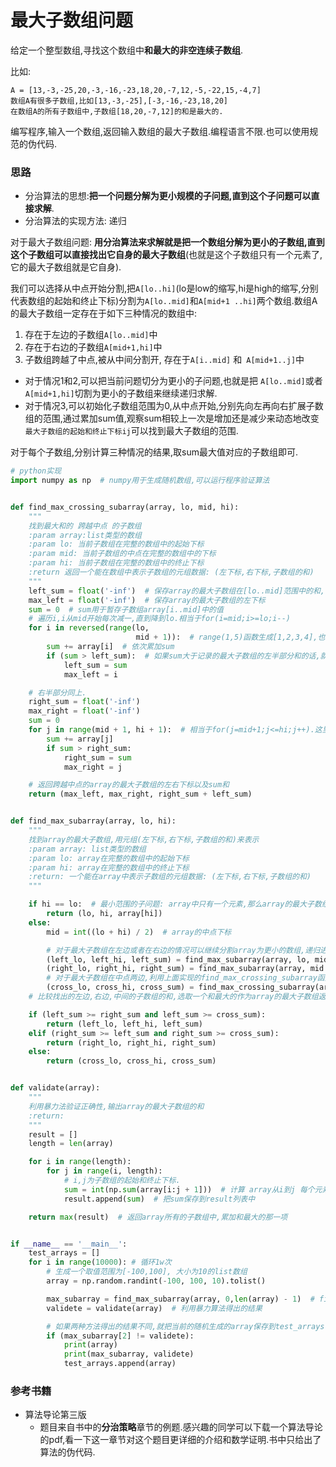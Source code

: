 # 最大子数组问题

给定一个整型数组,寻找这个数组中**和最大的非空连续子数组**.

比如: 

```
A = [13,-3,-25,20,-3,-16,-23,18,20,-7,12,-5,-22,15,-4,7]
数组A有很多子数组,比如[13,-3,-25],[-3,-16,-23,18,20]
在数组A的所有子数组中,子数组[18,20,-7,12]的和是最大的.
```

编写程序,输入一个数组,返回输入数组的最大子数组.编程语言不限.也可以使用规范的伪代码.

### 思路

* 分治算法的思想:**把一个问题分解为更小规模的子问题,直到这个子问题可以直接求解**.
* 分治算法的实现方法: 递归

对于最大子数组问题:  **用分治算法来求解就是把一个数组分解为更小的子数组,直到这个子数组可以直接找出它自身的最大子数组**(也就是这个子数组只有一个元素了,它的最大子数组就是它自身). 

我们可以选择从中点开始分割,把`A[lo..hi]`(lo是low的缩写,hi是high的缩写,分别代表数组的起始和终止下标)分割为`A[lo..mid]`和`A[mid+1 ..hi]`两个数组.数组A的最大子数组一定存在于如下三种情况的数组中: 

1. 存在于左边的子数组`A[lo..mid]`中
2. 存在于右边的子数组`A[mid+1,hi]`中
3. 子数组跨越了中点,被从中间分割开, 存在于`A[i..mid]` 和` A[mid+1..j]`中

* 对于情况1和2,可以把当前问题切分为更小的子问题,也就是把 `A[lo..mid]`或者`A[mid+1,hi]`切割为更小的子数组来继续递归求解.
* 对于情况3,可以初始化子数组范围为0,从中点开始,分别先向左再向右扩展子数组的范围,通过累加sum值,观察sum相较上一次是增加还是减少来动态地改变`最大子数组的起始和终止下标ij`可以找到最大子数组的范围.

对于每个子数组,分别计算三种情况的结果,取sum最大值对应的子数组即可.

```python
# python实现
import numpy as np  # numpy用于生成随机数组,可以运行程序验证算法


def find_max_crossing_subarray(array, lo, mid, hi):
    """
    找到最大和的 跨越中点 的子数组
    :param array:list类型的数组
    :param lo: 当前子数组在完整的数组中的起始下标
    :param mid: 当前子数组的中点在完整的数组中的下标
    :param hi: 当前子数组在完整的数组中的终止下标
    :return 返回一个能在数组中表示子数组的元组数据: (左下标,右下标,子数组的和)
    """
    left_sum = float('-inf')  # 保存array的最大子数组在[lo..mid]范围中的和,(也就是array的最大子数组左半部分的和),初始化为负无穷
    max_left = float('-inf')  # 保存array的最大子数组的左下标
    sum = 0  # sum用于暂存子数组array[i..mid]中的值
    # 遍历i,i从mid开始每次减一,直到降到lo.相当于for(i=mid;i>=lo;i--)
    for i in reversed(range(lo,
                            mid + 1)):  # range(1,5)函数生成[1,2,3,4],也就是[1,5),范围含前不含后,所以range(lo,mid+1)的范围是[lo,mid].reversed是反转range顺序
        sum += array[i]  # 依次累加sum
        if (sum > left_sum):  # 如果sum大于记录的最大子数组的左半部分和的话,就更新left_sum的值和最大子数组左下标max_left
            left_sum = sum
            max_left = i

    # 右半部分同上.
    right_sum = float('-inf')
    max_right = float('-inf')
    sum = 0
    for j in range(mid + 1, hi + 1):  # 相当于for(j=mid+1;j<=hi;j++).这里的range范围是[mid+1,hi]
        sum += array[j]
        if sum > right_sum:
            right_sum = sum
            max_right = j

    # 返回跨越中点的array的最大子数组的左右下标以及sum和
    return (max_left, max_right, right_sum + left_sum)


def find_max_subarray(array, lo, hi):
    """
    找到array的最大子数组,用元组(左下标,右下标,子数组的和)来表示
    :param array: list类型的数组
    :param lo: array在完整的数组中的起始下标
    :param hi: array在完整的数组中的终止下标
    :return: 一个能在array中表示子数组的元组数据: (左下标,右下标,子数组的和)
    """

    if hi == lo:  # 最小范围的子问题: array中只有一个元素,那么array的最大子数组就是它自身
        return (lo, hi, array[hi])
    else:
        mid = int((lo + hi) / 2)  # array的中点下标

        # 对于最大子数组在左边或者在右边的情况可以继续分割array为更小的数组,递归进行
        (left_lo, left_hi, left_sum) = find_max_subarray(array, lo, mid)
        (right_lo, right_hi, right_sum) = find_max_subarray(array, mid + 1, hi)
        # 对于最大子数组在中点两边,利用上面实现的find_max_crossing_subarray函数来查找
        (cross_lo, cross_hi, cross_sum) = find_max_crossing_subarray(array, lo, mid, hi)
    # 比较找出的左边,右边,中间的子数组的和,选取一个和最大的作为array的最大子数组返回.

    if (left_sum >= right_sum and left_sum >= cross_sum):
        return (left_lo, left_hi, left_sum)
    elif (right_sum >= left_sum and right_sum >= cross_sum):
        return (right_lo, right_hi, right_sum)
    else:
        return (cross_lo, cross_hi, cross_sum)


def validate(array):
    """
    利用暴力法验证正确性,输出array的最大子数组的和
    :return:
    """
    result = []
    length = len(array)

    for i in range(length):
        for j in range(i, length):
            # i,j为子数组的起始和终止下标.
            sum = int(np.sum(array[i:j + 1]))  # 计算 array从i到j 每个元素的累加和,也就是子数组每一个元素的累加和
            result.append(sum)  # 把sum保存到result列表中

    return max(result)  # 返回array所有的子数组中,累加和最大的那一项


if __name__ == '__main__':
    test_arrays = []
    for i in range(10000): # 循环1w次
        # 生成一个取值范围为[-100,100], 大小为10的list数组
        array = np.random.randint(-100, 100, 10).tolist()

        max_subarray = find_max_subarray(array, 0,len(array) - 1)  # find_max_subarray第一次执行,传入整个array的起始和终止下标:(0,len(array) - 1)
        validete = validate(array)  # 利用暴力算法得出的结果

        # 如果两种方法得出的结果不同,就把当前的随机生成的array保存到test_arrays中,便于调试
        if (max_subarray[2] != validete):
            print(array)
            print(max_subarray, validete)
            test_arrays.append(array)

```

### 参考书籍

* 算法导论第三版
  * 题目来自书中的**分治策略**章节的例题.感兴趣的同学可以下载一个算法导论的pdf,看一下这一章节对这个题目更详细的介绍和数学证明.书中只给出了算法的伪代码.